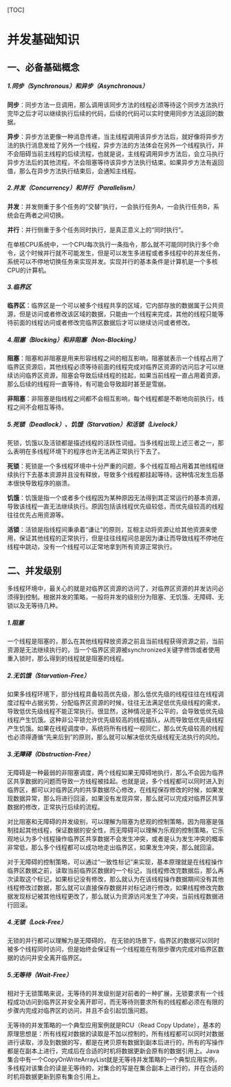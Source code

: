 [TOC]
# 并发基础知识

## 一、必备基础概念

##### 1.同步（Synchronous）和异步（Asynchronous）

**同步**：同步方法一旦调用，那么调用该同步方法的线程必须等待这个同步方法执行完毕之后才可以继续执行后续的代码，后续的代码可以实时使用同步方法返回的数据。

**异步**：异步方法更像一种消息传递，当主线程调用该异步方法后，就好像将异步方法的执行消息发给了另外一个线程，异步方法的方法体会在另外一个线程执行，并不会阻碍当前主线程的后续流程，也就是说，主线程调用异步方法后，会立马执行异步方法后的其他流程，不会阻塞等待该异步方法执行结束。如果异步方法有返回值，那么在异步方法执行结束后，会通知主线程。

##### 2.并发（Concurrency）和并行（Parallelism）

**并发**：并发侧重于多个任务的“交替”执行，一会执行任务A，一会执行任务B，系统会在两者之间切换。

**并行**：并行侧重于多个任务同时执行，是真正意义上的“同时执行”。

在单核CPU系统中，一个CPU每次执行一条指令，那么就不可能同时执行多个命令，这个时候并行就不可能发生，但是可以发生多进程或者多线程中的并发任务，系统可以不停地切换任务来实现并发。实现并行的基本条件是计算机是一个多核CPU的计算机。

##### 3.临界区

**临界区**：临界区是一个可以被多个线程共享的区域，它内部存放的数据属于公共资源，但是访问或者修改该区域的数据，只能由一个线程来完成，其他的线程只能等待前面的线程访问或者修改完临界区数据后才可以继续访问或者修改。

##### 4.阻塞（Blocking）和非阻塞（Non-Blocking）

**阻塞**：阻塞和非阻塞是用来形容线程之间的相互影响，阻塞就表示一个线程占用了临界区资源后，其他线程必须等待前面的线程完成对临界区资源的访问后才可以继续访问临界区资源，阻塞会导致后续线程的挂起，如果当前线程一直占用着资源，那么后续的线程将一直等待，有可能会导致超时甚至是雪崩。

**非阻塞**：非阻塞是指线程之间都不会相互影响，每个线程都是不断地向前执行，线程之间不会相互等待。

##### 5.死锁（Deadlock）、饥饿（Starvation）和活锁（Livelock）

死锁，饥饿以及活锁都是描述线程的活跃性词组。当多线程出现上述三者之一，那么表明在多线程环境下的程序也许无法再正常执行下去了。

**死锁**：死锁是一个多线程环境中十分严重的问题，多个线程互相占用着其他线程继续执行下去基本资源并且没有释放，导致多个线程都挂起等待，这种情况发生后基本很快导致程序的崩溃。

**饥饿**：饥饿是指一个或者多个线程因为某种原因无法得到其正常运行的基本资源，导致该线程一直无法继续执行。原因包括该线程优先级较低，而优先级较高的线程往往优先占用资源等。

**活锁**：活锁是指线程间秉承着“谦让”的原则，互相主动将资源让给其他资源来使用，保证其他线程的正常执行，但是往往线程间总是因为谦让而导致线程不停地在线程中跳动，没有一个线程可以正常地拿到所有资源正常执行。

## 二、并发级别

多线程环境中，最关心的就是对临界区资源的访问了，对临界区资源的并发访问必须得到控制。根据并发的策略，一般将并发的级别分为阻塞、无饥饿、无障碍、无锁以及无等待几种。

##### 1.阻塞

一个线程是阻塞的，那么在其他线程释放资源之前且当前线程获得资源之前，当前资源是无法继续执行的，当一个临界区资源被synchronized关键字修饰或者使用重入锁时，那么得到的线程就是阻塞的线程。

##### 2.无饥饿（Starvation-Free）

如果多线程环境下，部分线程具备较高优先级，那么低优先级的线程往往在线程调度过程中占据劣势，分配临界区资源的时候，往往无法满足低优先级线程的需求，导致低优先级线程不能正常执行。很显然，这种情况是不公平的，会导致低优先级线程产生饥饿。这种非公平锁允许优先级较高的线程插队，从而导致低优先级线程产生饥饿。如果在线程调度中，系统将所有线程一视同仁，那么优先级较高的线程也必须得遵循“先来后到”的原则，那么就可以解决低优先级线程无法执行的风险。

##### 3.无障碍（Obstruction-Free）

无障碍是一种最弱的非阻塞调度，两个线程如果无障碍地执行，那么不会因为临界区共享数据的问题而导致一方线程被挂起。也就是说，多个线程都可以同时进入到临界区，都可以对临界区内的共享数据尽心修改，在线程保存修改的时候，如果发现数据异常，那么将进行回滚，如果没有发现异常，那么就可以完成对临界区共享数据的修改，正常执行后续的流程。

对比阻塞和无障碍的并发级别，可以理解为阻塞为悲观的控制策略，因为阻塞是强制挂起其他线程，保证数据的安全性，而无障碍可以理解为乐观的控制策略，它乐观地认为多个线程操作临界区共享数据不会发生冲突，或者是认为发生冲突的概率非常低，那么多个线程都可以成功地走出临界区，如果发生冲突，那么就回滚。

对于无障碍的控制策略，可以通过“一致性标记”来实现，基本原理就是在线程操作临界区数据之前，读取当前临界区数据的一个标记，当线程修改完数据后，那么再次读取这个标记，如果标记没有修改，那么就认为在该线程操作数据期间没有其他线程修改过数据，那么就可以直接保存数据并对标记进行修改，如果线程修改完数据发现标记被其他线程更改了，那么就认为资源访问发生了冲突，当前线程数据进行回滚。

##### 4.无锁（Lock-Free）

无锁的并行都可以理解为是无障碍的， 在无锁的场景下，临界区的数据可以同时被多个线程同时访问，但是始终会保证有一个线程能在有限步骤内完成对临界区数据的访问并安全离开临界区。

##### 5.无等待（Wait-Free）

相对于无锁策略来说，无等待的并发级别是对前者的一种扩展，无锁要求有一个线程成功访问到临界区并安全离开即可，而无等待则要求所有的线程都必须在有限的步骤内完成对临界区的访问，并且不会引起饥饿问题。

无等待的并发策略的一个典型应用案例就是RCU（Read Copy Update），基本的原理思想是：所有线程对数据的读取是不加以控制的，所有线程都可以同时对数据进行读取，涉及到数据的写，都是在拷贝原有数据到副本后进行的，所有的写操作都是在副本上进行，完成后在合适的时机将数据更新会原有的数据引用上。Java集合中有一个CopyOnWriteArrayList就是无等待并发策略的一个典型应用实例，多线程对该集合的读是无等待的，对集合的写是在集合副本上进行的，并在合适的时机将数据更新到原有集合引用上。
